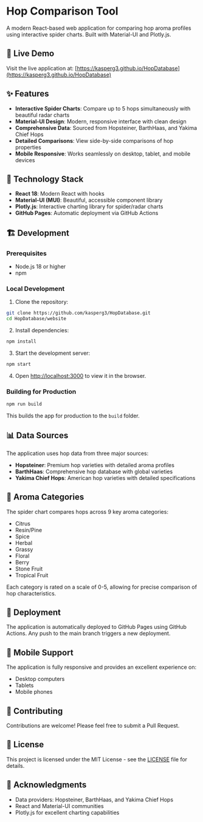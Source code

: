 # Hop Comparison Tool

A modern React-based web application for comparing hop aroma profiles using interactive spider charts. Built with Material-UI and Plotly.js.

## 🚀 Live Demo

Visit the live application at: [https://kasperg3.github.io/HopDatabase](https://kasperg3.github.io/HopDatabase)

## ✨ Features

- **Interactive Spider Charts**: Compare up to 5 hops simultaneously with beautiful radar charts
- **Material-UI Design**: Modern, responsive interface with clean design
- **Comprehensive Data**: Sourced from Hopsteiner, BarthHaas, and Yakima Chief Hops
- **Detailed Comparisons**: View side-by-side comparisons of hop properties
- **Mobile Responsive**: Works seamlessly on desktop, tablet, and mobile devices

## 🔧 Technology Stack

- **React 18**: Modern React with hooks
- **Material-UI (MUI)**: Beautiful, accessible component library
- **Plotly.js**: Interactive charting library for spider/radar charts
- **GitHub Pages**: Automatic deployment via GitHub Actions

## 🏗️ Development

### Prerequisites

- Node.js 18 or higher
- npm

### Local Development

1. Clone the repository:
```bash
git clone https://github.com/kasperg3/HopDatabase.git
cd HopDatabase/website
```

2. Install dependencies:
```bash
npm install
```

3. Start the development server:
```bash
npm start
```

4. Open [http://localhost:3000](http://localhost:3000) to view it in the browser.

### Building for Production

```bash
npm run build
```

This builds the app for production to the `build` folder.

## 📊 Data Sources

The application uses hop data from three major sources:

- **Hopsteiner**: Premium hop varieties with detailed aroma profiles
- **BarthHaas**: Comprehensive hop database with global varieties
- **Yakima Chief Hops**: American hop varieties with detailed specifications

## 🎯 Aroma Categories

The spider chart compares hops across 9 key aroma categories:

- Citrus
- Resin/Pine
- Spice
- Herbal
- Grassy
- Floral
- Berry
- Stone Fruit
- Tropical Fruit

Each category is rated on a scale of 0-5, allowing for precise comparison of hop characteristics.

## 🚀 Deployment

The application is automatically deployed to GitHub Pages using GitHub Actions. Any push to the main branch triggers a new deployment.

## 📱 Mobile Support

The application is fully responsive and provides an excellent experience on:
- Desktop computers
- Tablets
- Mobile phones

## 🤝 Contributing

Contributions are welcome! Please feel free to submit a Pull Request.

## 📄 License

This project is licensed under the MIT License - see the [LICENSE](../LICENSE) file for details.

## 🙏 Acknowledgments

- Data providers: Hopsteiner, BarthHaas, and Yakima Chief Hops
- React and Material-UI communities
- Plotly.js for excellent charting capabilities

